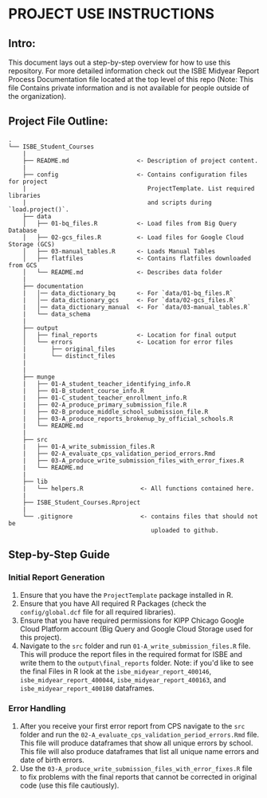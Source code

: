 # PROJECT USE INSTRUCTIONS

## Intro:
This document lays out a step-by-step overview for how to use this repository.
For more detailed information check out the ISBE Midyear Report Process Documentation file located at the top level of this repo (Note: This file Contains
private information and is not available for people outside of the organization).

## Project File Outline:

```
.
└── ISBE_Student_Courses
    |
    ├── README.md                   <- Description of project content.
    |
    ├── config                      <- Contains configuration files for project
    |                                  ProjectTemplate. List required libraries
    |                                  and scripts during `load.project()`.
    ├── data                        
    │   ├── 01-bq_files.R           <- Load files from Big Query Database
    │   ├── 02-gcs_files.R          <- Load files for Google Cloud Storage (GCS)
    │   ├── 03-manual_tables.R      <- Loads Manual Tables
    │   ├── flatfiles               <- Contains flatfiles downloaded from GCS
    │   └── README.md               <- Describes data folder
    |
    ├── documentation
    |   │── data_dictionary_bq      <- For `data/01-bq_files.R`
    |   │── data_dictionary_gcs     <- For `data/02-gcs_files.R`
    |   │── data_dictionary_manual  <- For `data/03-manual_tables.R`
    |   └── data_schema
    |
    ├── output
    │   ├── final_reports           <- Location for final output
    │   └── errors                  <- Location for error files
    |       ├── original_files
    |       └── distinct_files
    |                                
    |
    ├── munge
    |   ├── 01-A_student_teacher_identifying_info.R
    |   ├── 01-B_student_course_info.R
    |   ├── 01-C_student_teacher_enrollment_info.R
    |   ├── 02-A_produce_primary_submission_file.R
    |   ├── 02-B_produce_middle_school_submission_file.R
    |   ├── 03-A_produce_reports_brokenup_by_official_schools.R
    |   └── README.md
    |
    ├── src
    |   ├── 01-A_write_submission_files.R
    |   ├── 02-A_evaluate_cps_validation_period_errors.Rmd
    |   ├── 03-A_produce_write_submission_files_with_error_fixes.R
    |   └── README.md
    |
    ├── lib                         
    |   └── helpers.R                <- All functions contained here.
    |
    ├── ISBE_Student_Courses.Rproject
    |
    └── .gitignore                   <- contains files that should not be
                                        uploaded to github.
```
## Step-by-Step Guide

### Initial Report Generation
1. Ensure that you have the `ProjectTemplate` package installed in R.
1. Ensure that you have All required R Packages (check the `config/global.dcf`
file for all required libraries).
1. Ensure that you have required permissions for KIPP Chicago Google Cloud Platform
account (Big Query and Google Cloud Storage used for this project).
1. Navigate to the `src` folder and run `01-A_write_submission_files.R` file.
This will produce the report files in the required format for ISBE and write them
to the `output\final_reports` folder. Note: if you'd like to see the final Files
in R look at the `isbe_midyear_report_400146`, `isbe_midyear_report_400044`,
`isbe_midyear_report_400163`, and `isbe_midyear_report_400180` dataframes.

### Error Handling
1. After you receive your first error report from CPS navigate to the `src`
folder and run the `02-A_evaluate_cps_validation_period_errors.Rmd` file. This file
will produce dataframes that show all unique errors by school. This file
will also produce dataframes that list all unique name errors and date of birth
errors.
1. Use the `03-A_produce_write_submission_files_with_error_fixes.R` file to fix problems with the final reports that cannot be corrected in original code (use this
file cautiously).
